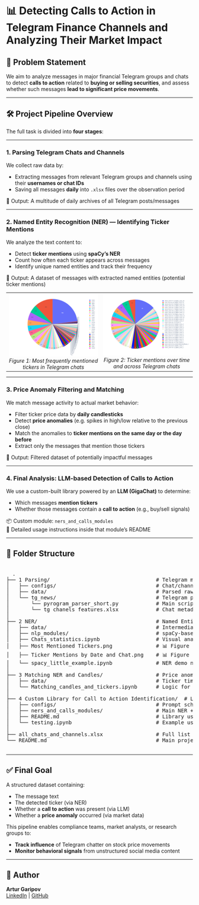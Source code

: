 # 📊 Detecting Calls to Action in Telegram Finance Channels and Analyzing Their Market Impact

## 🧩 Problem Statement

We aim to analyze messages in major financial Telegram groups and chats to detect **calls to action** related to **buying or selling securities**, and assess whether such messages **lead to significant price movements**.

---

## 🛠️ Project Pipeline Overview

The full task is divided into **four stages**:

---

### **1. Parsing Telegram Chats and Channels**

We collect raw data by:
- Extracting messages from relevant Telegram groups and channels using their **usernames or chat IDs**
- Saving all messages **daily** into `.xlsx` files over the observation period

📁 Output: A multitude of daily archives of all Telegram posts/messages

---

### **2. Named Entity Recognition (NER) — Identifying Ticker Mentions**

We analyze the text content to:
- Detect **ticker mentions** using **spaCy’s NER**
- Count how often each ticker appears across messages
- Identify unique named entities and track their frequency

📁 Output: A dataset of messages with extracted named entities (potential ticker mentions)

<table>
  <tr>
    <td align="center">
      <img src="2%20NER/Most%20Mentioned%20Tickers.png" alt="Most Mentioned Tickers" width="800">
      <br>
      <em>Figure 1: Most frequently mentioned tickers in Telegram chats</em>
    </td>
    <td align="center">
      <img src="2%20NER/Ticker%20Mentions%20by%20Date%20and%20Chat.png" alt="Ticker Mentions Over Time" width="800">
      <br>
      <em>Figure 2: Ticker mentions over time and across Telegram chats</em>
    </td>
  </tr>
</table>

---

### **3. Price Anomaly Filtering and Matching**

We match message activity to actual market behavior:
- Filter ticker price data by **daily candlesticks**
- Detect **price anomalies** (e.g. spikes in high/low relative to the previous close)
- Match the anomalies to **ticker mentions on the same day or the day before**
- Extract only the messages that mention those tickers

📁 Output: Filtered dataset of potentially impactful messages

---

### **4. Final Analysis: LLM-based Detection of Calls to Action**

We use a custom-built library powered by an **LLM (GigaChat)** to determine:
- Which messages **mention tickers**
- Whether those messages contain a **call to action** (e.g., buy/sell signals)

📦 Custom module: `ners_and_calls_modules`  
📄 Detailed usage instructions inside that module’s README

---

## 📁 Folder Structure
<pre> 
  .
├── 1 Parsing/                                  # Telegram message collection
│   ├── configs/                                # Chat/channel configuration files
│   ├── data/                                   # Parsed raw message data
│   └── tg_news/                                # Telegram parsing logic (using Pyrogram)
│       └── pyrogram_parser_short.py            # Main script for parsing
│       └── tg chanels features.xlsx            # Chat metadata
│
├── 2 NER/                                      # Named Entity Recognition (ticker extraction)
│   ├── data/                                   # Intermediate NER outputs
│   ├── nlp_modules/                            # spaCy-based entity extraction + matching
│   ├── Chats_statistics.ipynb                  # Visual analysis of NER results
│   ├── Most Mentioned Tickers.png              # 📊 Figure 1: Most mentioned tickers
│   ├── Ticker Mentions by Date and Chat.png    # 📊 Figure 2: Mentions by date/chat
│   └── spacy_little_example.ipynb              # NER demo notebook
│
├── 3 Matching NER and Candles/                 # Price anomaly matching
│   ├── data/                                   # Ticker timeseries data + output
│   └── Matching_candles_and_tickers.ipynb      # Logic for linking NER + price movements
│
├── 4 Custom Library for Call to Action Identification/  # LLM-based intent detection
│   ├── configs/                                # Prompt schema definitions
│   ├── ners_and_calls_modules/                 # Main NER + LLM logic (Kor + GigaChat)
│   ├── README.md                               # Library usage instructions
│   └── testing.ipynb                           # Example usage of final LLM detection
│
├── all_chats_and_channels.xlsx                 # Full list of observed Telegram chats
└── README.md                                   # Main project documentation (this file)
 </pre>

---

## ✅ Final Goal

A structured dataset containing:
- The message text
- The detected ticker (via NER)
- Whether a **call to action** was present (via LLM)
- Whether a **price anomaly** occurred (via market data)

This pipeline enables compliance teams, market analysts, or research groups to:
- **Track influence** of Telegram chatter on stock price movements
- **Monitor behavioral signals** from unstructured social media content


---

## 📝 Author

**Artur Garipov**  
[LinkedIn](https://www.linkedin.com/in/artur-garipov-36037a319) | [GitHub](https://github.com/Artur-Gar)
